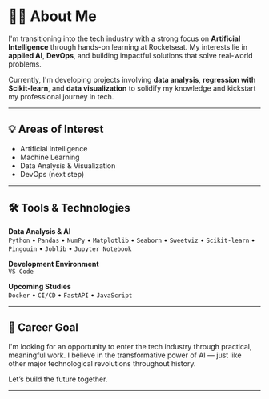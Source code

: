 # 👩‍💻 About Me

I'm transitioning into the tech industry with a strong focus on **Artificial Intelligence** through hands-on learning at Rocketseat. My interests lie in **applied AI**, **DevOps**, and building impactful solutions that solve real-world problems.

Currently, I'm developing projects involving **data analysis**, **regression with Scikit-learn**, and **data visualization** to solidify my knowledge and kickstart my professional journey in tech.

---

## 💡 Areas of Interest

- Artificial Intelligence
- Machine Learning
- Data Analysis & Visualization
- DevOps (next step)

---

## 🛠️ Tools & Technologies

**Data Analysis & AI**  
`Python` • `Pandas` • `NumPy` • `Matplotlib` • `Seaborn` • `Sweetviz` • `Scikit-learn` • `Pingouin` • `Joblib` • `Jupyter Notebook`

**Development Environment**  
`VS Code`

**Upcoming Studies**  
`Docker` • `CI/CD` • `FastAPI` • `JavaScript`

---

## 🎯 Career Goal

I'm looking for an opportunity to enter the tech industry through practical, meaningful work. I believe in the transformative power of AI — just like other major technological revolutions throughout history.

Let’s build the future together.

---

